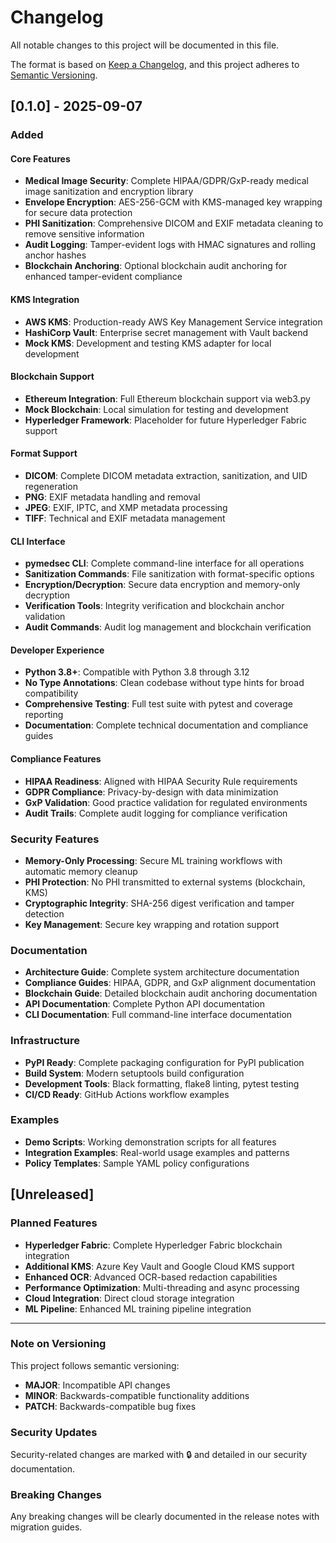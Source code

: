 # Changelog

All notable changes to this project will be documented in this file.

The format is based on [Keep a Changelog](https://keepachangelog.com/en/1.0.0/),
and this project adheres to [Semantic Versioning](https://semver.org/spec/v2.0.0.html).

## [0.1.0] - 2025-09-07

### Added

#### Core Features

- **Medical Image Security**: Complete HIPAA/GDPR/GxP-ready medical image sanitization and encryption library
- **Envelope Encryption**: AES-256-GCM with KMS-managed key wrapping for secure data protection
- **PHI Sanitization**: Comprehensive DICOM and EXIF metadata cleaning to remove sensitive information
- **Audit Logging**: Tamper-evident logs with HMAC signatures and rolling anchor hashes
- **Blockchain Anchoring**: Optional blockchain audit anchoring for enhanced tamper-evident compliance

#### KMS Integration

- **AWS KMS**: Production-ready AWS Key Management Service integration
- **HashiCorp Vault**: Enterprise secret management with Vault backend
- **Mock KMS**: Development and testing KMS adapter for local development

#### Blockchain Support

- **Ethereum Integration**: Full Ethereum blockchain support via web3.py
- **Mock Blockchain**: Local simulation for testing and development
- **Hyperledger Framework**: Placeholder for future Hyperledger Fabric support

#### Format Support

- **DICOM**: Complete DICOM metadata extraction, sanitization, and UID regeneration
- **PNG**: EXIF metadata handling and removal
- **JPEG**: EXIF, IPTC, and XMP metadata processing
- **TIFF**: Technical and EXIF metadata management

#### CLI Interface

- **pymedsec CLI**: Complete command-line interface for all operations
- **Sanitization Commands**: File sanitization with format-specific options
- **Encryption/Decryption**: Secure data encryption and memory-only decryption
- **Verification Tools**: Integrity verification and blockchain anchor validation
- **Audit Commands**: Audit log management and blockchain verification

#### Developer Experience

- **Python 3.8+**: Compatible with Python 3.8 through 3.12
- **No Type Annotations**: Clean codebase without type hints for broad compatibility
- **Comprehensive Testing**: Full test suite with pytest and coverage reporting
- **Documentation**: Complete technical documentation and compliance guides

#### Compliance Features

- **HIPAA Readiness**: Aligned with HIPAA Security Rule requirements
- **GDPR Compliance**: Privacy-by-design with data minimization
- **GxP Validation**: Good practice validation for regulated environments
- **Audit Trails**: Complete audit logging for compliance verification

### Security Features

- **Memory-Only Processing**: Secure ML training workflows with automatic memory cleanup
- **PHI Protection**: No PHI transmitted to external systems (blockchain, KMS)
- **Cryptographic Integrity**: SHA-256 digest verification and tamper detection
- **Key Management**: Secure key wrapping and rotation support

### Documentation

- **Architecture Guide**: Complete system architecture documentation
- **Compliance Guides**: HIPAA, GDPR, and GxP alignment documentation
- **Blockchain Guide**: Detailed blockchain audit anchoring documentation
- **API Documentation**: Complete Python API documentation
- **CLI Documentation**: Full command-line interface documentation

### Infrastructure

- **PyPI Ready**: Complete packaging configuration for PyPI publication
- **Build System**: Modern setuptools build configuration
- **Development Tools**: Black formatting, flake8 linting, pytest testing
- **CI/CD Ready**: GitHub Actions workflow examples

### Examples

- **Demo Scripts**: Working demonstration scripts for all features
- **Integration Examples**: Real-world usage examples and patterns
- **Policy Templates**: Sample YAML policy configurations

## [Unreleased]

### Planned Features

- **Hyperledger Fabric**: Complete Hyperledger Fabric blockchain integration
- **Additional KMS**: Azure Key Vault and Google Cloud KMS support
- **Enhanced OCR**: Advanced OCR-based redaction capabilities
- **Performance Optimization**: Multi-threading and async processing
- **Cloud Integration**: Direct cloud storage integration
- **ML Pipeline**: Enhanced ML training pipeline integration

---

### Note on Versioning

This project follows semantic versioning:

- **MAJOR**: Incompatible API changes
- **MINOR**: Backwards-compatible functionality additions
- **PATCH**: Backwards-compatible bug fixes

### Security Updates

Security-related changes are marked with 🔒 and detailed in our security documentation.

### Breaking Changes

Any breaking changes will be clearly documented in the release notes with migration guides.
